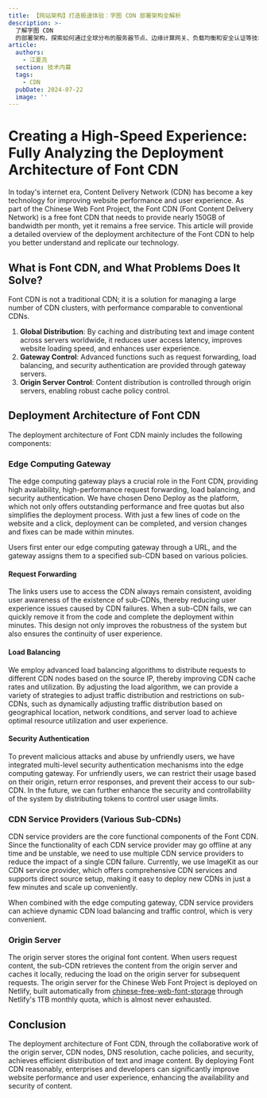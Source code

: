 ```yaml
---
title: 【网站架构】打造极速体验：字图 CDN 部署架构全解析
description: >-
  了解字图 CDN
  的部署架构，探索如何通过全球分布的服务器节点、边缘计算网关、负载均衡和安全认证等技术，实现高效的文字和图片内容分发，提升网站性能和用户体验。
article:
  authors:
    - 江夏尧
  section: 技术内幕
  tags:
    - CDN
  pubDate: 2024-07-22
  image: ''
---
```

# Creating a High-Speed Experience: Fully Analyzing the Deployment Architecture of Font CDN

In today's internet era, Content Delivery Network (CDN) has become a key technology for improving website performance and user experience. As part of the Chinese Web Font Project, the Font CDN (Font Content Delivery Network) is a free font CDN that needs to provide nearly 150GB of bandwidth per month, yet it remains a free service. This article will provide a detailed overview of the deployment architecture of the Font CDN to help you better understand and replicate our technology.

## What is Font CDN, and What Problems Does It Solve?

Font CDN is not a traditional CDN; it is a solution for managing a large number of CDN clusters, with performance comparable to conventional CDNs.

1. **Global Distribution**: By caching and distributing text and image content across servers worldwide, it reduces user access latency, improves website loading speed, and enhances user experience.
2. **Gateway Control**: Advanced functions such as request forwarding, load balancing, and security authentication are provided through gateway servers.
3. **Origin Server Control**: Content distribution is controlled through origin servers, enabling robust cache policy control.

## Deployment Architecture of Font CDN

The deployment architecture of Font CDN mainly includes the following components:

### Edge Computing Gateway

The edge computing gateway plays a crucial role in the Font CDN, providing high availability, high-performance request forwarding, load balancing, and security authentication. We have chosen Deno Deploy as the platform, which not only offers outstanding performance and free quotas but also simplifies the deployment process. With just a few lines of code on the website and a click, deployment can be completed, and version changes and fixes can be made within minutes.

Users first enter our edge computing gateway through a URL, and the gateway assigns them to a specified sub-CDN based on various policies.

#### Request Forwarding

The links users use to access the CDN always remain consistent, avoiding user awareness of the existence of sub-CDNs, thereby reducing user experience issues caused by CDN failures. When a sub-CDN fails, we can quickly remove it from the code and complete the deployment within minutes. This design not only improves the robustness of the system but also ensures the continuity of user experience.

#### Load Balancing

We employ advanced load balancing algorithms to distribute requests to different CDN nodes based on the source IP, thereby improving CDN cache rates and utilization. By adjusting the load algorithm, we can provide a variety of strategies to adjust traffic distribution and restrictions on sub-CDNs, such as dynamically adjusting traffic distribution based on geographical location, network conditions, and server load to achieve optimal resource utilization and user experience.

#### Security Authentication

To prevent malicious attacks and abuse by unfriendly users, we have integrated multi-level security authentication mechanisms into the edge computing gateway. For unfriendly users, we can restrict their usage based on their origin, return error responses, and prevent their access to our sub-CDN. In the future, we can further enhance the security and controllability of the system by distributing tokens to control user usage limits.

### CDN Service Providers (Various Sub-CDNs)

CDN service providers are the core functional components of the Font CDN. Since the functionality of each CDN service provider may go offline at any time and be unstable, we need to use multiple CDN service providers to reduce the impact of a single CDN failure. Currently, we use ImageKit as our CDN service provider, which offers comprehensive CDN services and supports direct source setup, making it easy to deploy new CDNs in just a few minutes and scale up conveniently.

When combined with the edge computing gateway, CDN service providers can achieve dynamic CDN load balancing and traffic control, which is very convenient.

### Origin Server

The origin server stores the original font content. When users request content, the sub-CDN retrieves the content from the origin server and caches it locally, reducing the load on the origin server for subsequent requests. The origin server for the Chinese Web Font Project is deployed on Netlify, built automatically from [chinese-free-web-font-storage](https://github.com/KonghaYao/chinese-free-web-font-storage) through Netlify's 1TB monthly quota, which is almost never exhausted.

## Conclusion

The deployment architecture of Font CDN, through the collaborative work of the origin server, CDN nodes, DNS resolution, cache policies, and security, achieves efficient distribution of text and image content. By deploying Font CDN reasonably, enterprises and developers can significantly improve website performance and user experience, enhancing the availability and security of content.

